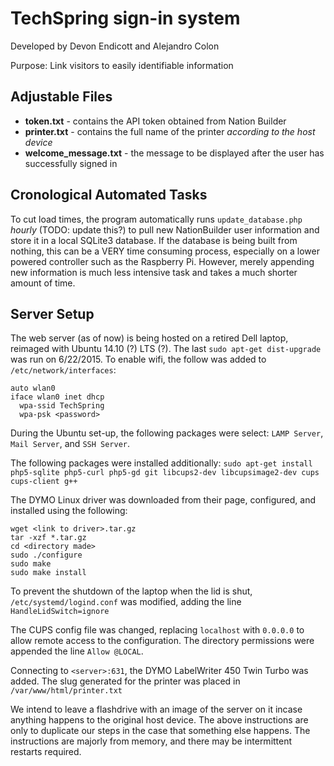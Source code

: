 # TechSpring sign-in system
Developed by Devon Endicott and Alejandro Colon

Purpose: Link visitors to easily identifiable information

## Adjustable Files

- **token.txt** - contains the API token obtained from Nation Builder
- **printer.txt** - contains the full name of the printer *according to the host device*
- **welcome_message.txt** - the message to be displayed after the user has successfully signed in

## Cronological Automated Tasks

To cut load times, the program automatically runs `update_database.php` *hourly* (TODO: update this?) to pull new NationBuilder user information and store it in a local SQLite3 database. If the database is being built from nothing, this can be a VERY time consuming process, especially on a lower powered controller such as the Raspberry Pi. However, merely appending new information is much less intensive task and takes a much shorter amount of time.

## Server Setup
The web server (as of now) is being hosted on a retired Dell laptop, reimaged with Ubuntu 14.10 (?) LTS (?). The last `sudo apt-get dist-upgrade` was run on 6/22/2015. To enable wifi, the follow was added to `/etc/network/interfaces`:

```
auto wlan0
iface wlan0 inet dhcp
  wpa-ssid TechSpring
  wpa-psk <password>
```

During the Ubuntu set-up, the following packages were select: `LAMP Server`, `Mail Server`, and `SSH Server`.

The following packages were installed additionally: `sudo apt-get install php5-sqlite php5-curl php5-gd git libcups2-dev libcupsimage2-dev cups cups-client g++`

The DYMO Linux driver was downloaded from their page, configured, and installed using the following:
```
wget <link to driver>.tar.gz
tar -xzf *.tar.gz
cd <directory made>
sudo ./configure
sudo make
sudo make install
```

To prevent the shutdown of the laptop when the lid is shut, `/etc/systemd/logind.conf` was modified, adding the line `HandleLidSwitch=ignore`

The CUPS config file was changed, replacing `localhost` with `0.0.0.0` to allow remote access to the configuration. The directory permissions were appended the line `Allow @LOCAL`.

Connecting to `<server>:631`, the DYMO LabelWriter 450 Twin Turbo was added. The slug generated for the printer was placed in `/var/www/html/printer.txt`

We intend to leave a flashdrive with an image of the server on it incase anything happens to the original host device. The above instructions are only to duplicate our steps in the case that something else happens. The instructions are majorly from memory, and there may be intermittent restarts required.
